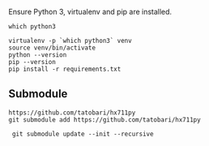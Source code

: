 
Ensure Python 3, virtualenv and pip are installed.



```
which python3

virtualenv -p `which python3` venv
source venv/bin/activate
python --version
pip --version
pip install -r requirements.txt 
```

## Submodule

```
https://github.com/tatobari/hx711py
git submodule add https://github.com/tatobari/hx711py
```

```
 git submodule update --init --recursive
 ```
 